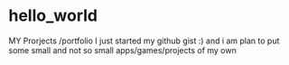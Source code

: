 # hello_world
MY Prorjects /portfolio
I just started my github  gist :) and i am plan to put some small and not so small apps/games/projects of my own
